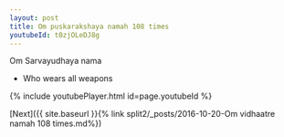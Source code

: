 ```yaml
---
layout: post
title: Om puskarakshaya namah 108 times
youtubeId: t0zjOLeDJ8g
---
```

 
 
Om Sarvayudhaya nama 
 
 -  Who wears all weapons 
 
  
 
  
 
 
 
 
 
 


{% include youtubePlayer.html id=page.youtubeId %}
 
[Next]({{ site.baseurl }}{% link  split2/_posts/2016-10-20-Om vidhaatre namah 108 times.md%})
 
